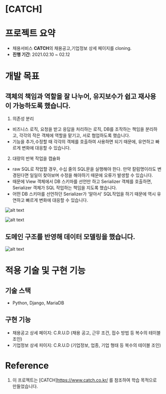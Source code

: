# [CATCH]

# 프로젝트 요약
- 채용서비스 **CATCH**의 채용공고,기업정보 상세 페이지를 cloning.
- **진행 기간**: 2021.02.10 ~ 02.12

# 개발 목표
## 객체의 책임과 역할을 잘 나누어, 유지보수가 쉽고 재사용이 가능하도록 했습니다.
1. 의존성 분리
- 비즈니스 로직, 요청을 받고 응답을 처리하는 로직, DB를 조작하는 책임을 분리하고, 각각의 작은 객체에 역할을 맡기고, 서로 협업하도록 했습니다.
- 기능을 추가,수정할 때 각각의 객체를 호출하여 사용하면 되기 때문에, 유연하고 빠르게 변화에 대응할 수 있습니다. 
2. 대량의 반복 작업을 캡슐화
- raw SQL로 작업할 경우, 수십 줄의 SQL문을 실행해야 한다. 만약 칼럼명이라도 변경된다면 일일이 찾아보며 수정을 해야하기 때문에 오류가 발생할 수 있습니다.
- 때문에 View 객체에서 DB 스키마를 선언만 하고 Serializer 객체를 호출하면, Serializer 객체가 SQL 작업하는 책임을 지도록 했습니다.
- 어떤 DB 스키마를 선언하던 Serializer가 ‘알아서' SQL작업을 하기 때문에 역시 유연하고 빠르게 변화에 대응할 수 있습니다.

![alt text](https://raw.githubusercontent.com/geekanne/catch_recruit/main/Readme_images/oop_relation.png)

![alt text](https://raw.githubusercontent.com/geekanne/catch_recruit/main/Readme_images/oop_inheritance.png)


## 도메인 구조를 반영해 데이터 모델링을 했습니다.

![alt text](https://raw.githubusercontent.com/geekanne/catch_recruit/main/Readme_images/modeling.drawio.png)


# 적용 기술 및 구현 기능
## 기술 스택
- Python, Django, MariaDB
## 구현 기능
- 채용공고 상세 페이지: C.R.U.D (채용 공고, 근무 조건, 접수 방법 등 복수의 테이블 조인)
- 기업정보 상세 피이지: C.R.U.D (기업정보, 업종, 기업 형태 등 복수의 테이블 조인)

# Reference
1. 이 프로젝트는 [CATCH]https://www.catch.co.kr/ 를 참조하여 학습 목적으로 만들었습니다.
